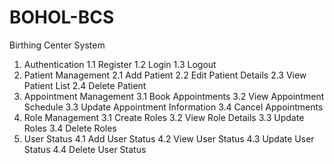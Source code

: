 # BOHOL-BCS
Birthing Center System
1. Authentication
1.1 Register
1.2 Login
1.3 Logout
2. Patient Management
2.1 Add Patient
2.2 Edit Patient Details
2.3 View Patient List
2.4 Delete Patient
3. Appointment Management
3.1 Book Appointments
3.2 View Appointment Schedule
3.3 Update Appointment Information
3.4 Cancel Appointments
3. Role Management
3.1 Create Roles
3.2 View Role Details
3.3 Update Roles
3.4 Delete Roles
4. User Status
4.1 Add User Status
4.2 View User Status
4.3 Update User Status
4.4 Delete User Status
